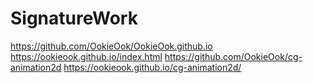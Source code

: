 # SignatureWork
https://github.com/OokieOok/OokieOok.github.io
https://ookieook.github.io/index.html
https://github.com/OokieOok/cg-animation2d
https://ookieook.github.io/cg-animation2d/
